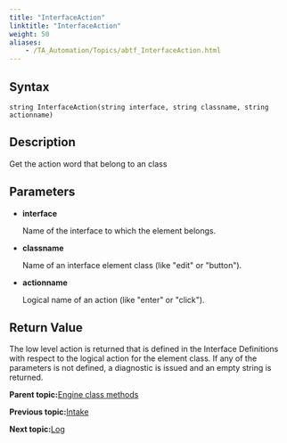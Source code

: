 ```yaml
--- 
title: "InterfaceAction"
linktitle: "InterfaceAction"
weight: 50
aliases: 
    - /TA_Automation/Topics/abtf_InterfaceAction.html
---
```


## Syntax

`string InterfaceAction(string interface, string classname, string actionname)`

## Description

Get the action word that belong to an class

## Parameters

-   **interface**

    Name of the interface to which the element belongs.

-   **classname**

    Name of an interface element class \(like "edit" or "button"\).

-   **actionname**

    Logical name of an action \(like "enter" or "click"\).


## Return Value

The low level action is returned that is defined in the Interface Definitions with respect to the logical action for the element class. If any of the parameters is not defined, a diagnostic is issued and an empty string is returned.

**Parent topic:**[Engine class methods](/TA_Automation/Topics/abtf_Engine_classes.html)

**Previous topic:**[Intake](/TA_Automation/Topics/abtf_Intake.html)

**Next topic:**[Log](/TA_Automation/Topics/abtf_Log.html)


